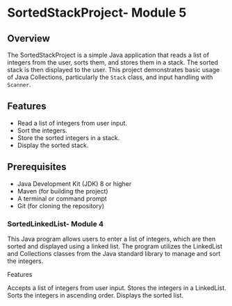 # SortedStackProject- Module 5

## Overview

The SortedStackProject is a simple Java application that reads a list of integers from the user, sorts them, and stores them in a stack. The sorted stack is then displayed to the user. This project demonstrates basic usage of Java Collections, particularly the `Stack` class, and input handling with `Scanner`.

## Features

- Read a list of integers from user input.
- Sort the integers.
- Store the sorted integers in a stack.
- Display the sorted stack.

## Prerequisites

- Java Development Kit (JDK) 8 or higher
- Maven (for building the project)
- A terminal or command prompt
- Git (for cloning the repository)


### SortedLinkedList- Module 4

This Java program allows users to enter a list of integers, which are then sorted and displayed using a linked list. The program utilizes the LinkedList and Collections classes from the Java standard library to manage and sort the integers.

Features

Accepts a list of integers from user input.
Stores the integers in a LinkedList.
Sorts the integers in ascending order.
Displays the sorted list.


